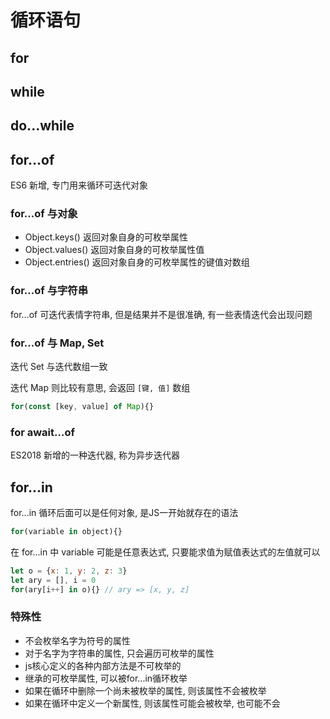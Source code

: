 

# 循环语句

## for

## while

## do...while

## for...of

ES6 新增, 专门用来循环可迭代对象

### for...of 与对象

+ Object.keys() 返回对象自身的可枚举属性
+ Object.values() 返回对象自身的可枚举属性值
+ Object.entries() 返回对象自身的可枚举属性的键值对数组


### for...of 与字符串

for...of 可迭代表情字符串, 但是结果并不是很准确, 有一些表情迭代会出现问题

### for...of 与 Map, Set

迭代 Set 与迭代数组一致

迭代 Map 则比较有意思, 会返回 `[键, 值]` 数组
```js
for(const [key, value] of Map){}
```

### for await...of

ES2018 新增的一种迭代器, 称为异步迭代器


## for...in

for...in 循环后面可以是任何对象, 是JS一开始就存在的语法

```js
for(variable in object){}
```

在 for...in 中 variable 可能是任意表达式, 只要能求值为赋值表达式的左值就可以

```js
let o = {x: 1, y: 2, z: 3}
let ary = [], i = 0
for(ary[i++] in o){} // ary => [x, y, z]
```

### 特殊性

+ 不会枚举名字为符号的属性
+ 对于名字为字符串的属性, 只会遍历可枚举的属性
+ js核心定义的各种内部方法是不可枚举的
+ 继承的可枚举属性, 可以被for...in循环枚举
+ 如果在循环中删除一个尚未被枚举的属性, 则该属性不会被枚举
+ 如果在循环中定义一个新属性, 则该属性可能会被枚举, 也可能不会
